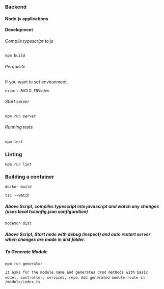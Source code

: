 ### Backend
#### Node.js applications

#### Development

###### Compile typescript to js
```
npm build
```
###### Perquisite
If you want to set environment. 
```
export BUILD_ENV=dev
``` 

###### Start server
```
npm run server
```

###### Running tests

```bash
npm test
```

### Linting

```
npm run lint
```

### Building a container

```
docker build
```

`tsc --watch` 
##### Above Script, compiles typescript into javascript and watch any changes (uses local tsconfig.json configuration)

`nodemon dist`
##### Above Script, Start node with debug (inspect) and auto restart server when changes are made in dist folder.

##### To Generate Module
`npm run generator`

`It asks for the module name and generates crud methods with basic model, controller, services, repo.`
 `Add generated module route in /module/index.ts` 


